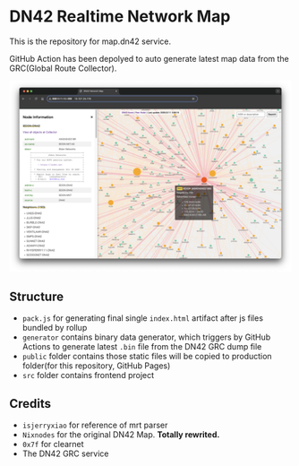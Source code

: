 # DN42 Realtime Network Map

This is the repository for map.dn42 service.

GitHub Action has been depolyed to auto generate latest map data from the GRC(Global Route Collector).

![DN42 Network Map Screenshot](./screenshot.png)

## Structure

- `pack.js` for generating final single `index.html` artifact after js files bundled by rollup
- `generator` contains binary data generator, which triggers by GitHub Actions to generate latest `.bin` file from the DN42 GRC dump file
- `public` folder contains those static files will be copied to production folder(for this repository, GitHub Pages)
- `src` folder contains frontend project

## Credits

- ```isjerryxiao``` for reference of mrt parser
- ```Nixnodes``` for the original DN42 Map. **Totally rewrited.**
- ```0x7f``` for clearnet
- The DN42 GRC service
